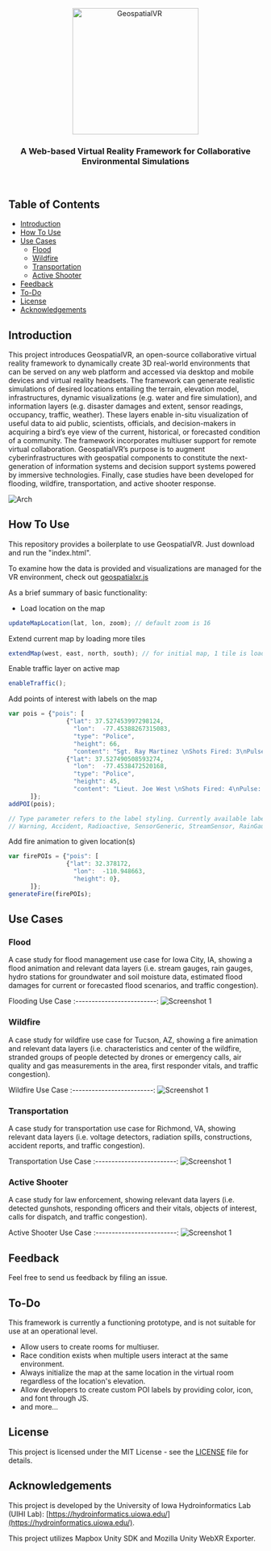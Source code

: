 <p align="center"><img alt="GeospatialVR" title="GeospatialVR" src="images/logo.png" width="250"></p>

<h3 align="center">
  A Web-based Virtual Reality Framework for Collaborative Environmental Simulations
</h3>

<br>

## Table of Contents

- [Introduction](#introduction)
- [How To Use](#how-to-use)
- [Use Cases](#use-cases)
  - [Flood](#flood)
  - [Wildfire](#wildfire)
  - [Transportation](#transportation)
  - [Active Shooter](#active-shooter)
- [Feedback](#feedback)
- [To-Do](#to-do)
- [License](#license)
- [Acknowledgements](#acknowledgements)

## Introduction

This project introduces GeospatialVR, an open-source collaborative virtual reality framework to dynamically create 3D real-world environments that can be served on any web platform and accessed via desktop and mobile devices and virtual reality headsets. The framework can generate realistic simulations of desired locations entailing the terrain, elevation model, infrastructures, dynamic visualizations (e.g. water and fire simulation), and information layers (e.g. disaster damages and extent, sensor readings, occupancy, traffic, weather). These layers enable in-situ visualization of useful data to aid public, scientists, officials, and decision-makers in acquiring a bird’s eye view of the current, historical, or forecasted condition of a community. The framework incorporates multiuser support for remote virtual collaboration. GeospatialVR’s purpose is to augment cyberinfrastructures with geospatial components to constitute the next-generation of information systems and decision support systems powered by immersive technologies. Finally, case studies have been developed for flooding, wildfire, transportation, and active shooter response.

![Arch](images/arch.png)

## How To Use

This repository provides a boilerplate to use GeospatialVR. Just download and run the "index.html".

To examine how the data is provided and visualizations are managed for the VR environment, check out [geospatialxr.js](script/geospatialxr.js)

As a brief summary of basic functionality:

- Load location on the map
```js
updateMapLocation(lat, lon, zoom); // default zoom is 16
```

Extend current map by loading more tiles
```js
extendMap(west, east, north, south); // for initial map, 1 tile is loaded per each direction
```

Enable traffic layer on active map
```js
enableTraffic();
```

Add points of interest with labels on the map
```js
var pois = {"pois": [
                {"lat": 37.527453997298124, 
                  "lon":  -77.45388267315083, 
                  "type": "Police", 
                  "height": 66,
                  "content": "Sgt. Ray Martinez \nShots Fired: 3\nPulse: 119 bpm\nSpO2: 95.1%"},
                {"lat": 37.527490508593274, 
                  "lon":  -77.4538472520168, 
                  "type": "Police", 
                  "height": 45,
                  "content": "Lieut. Joe West \nShots Fired: 4\nPulse: 109 bpm\nSpO2: 95.8%"},
      ]};
addPOI(pois);

// Type parameter refers to the label styling. Currently available label types:
// Warning, Accident, Radioactive, SensorGeneric, StreamSensor, RainGauge, Soil, Shooting, Police, Unknownpackage, Damage, Fireman
```

Add fire animation to given location(s)
```js
var firePOIs = {"pois": [
                {"lat": 32.378172,
                  "lon":  -110.948663,
                  "height": 0},
      ]};
generateFire(firePOIs);
```

## Use Cases

### Flood

A case study for flood management use case for Iowa City, IA, showing a flood animation and relevant data layers (i.e. stream gauges, rain gauges, hydro stations for groundwater and soil moisture data, estimated flood damages for current or forecasted flood scenarios, and traffic congestion).

Flooding Use Case
:-------------------------:
![Screenshot 1](images/flood.png)

### Wildfire

A case study for wildfire use case for Tucson, AZ, showing a fire animation and relevant data layers (i.e. characteristics and center of the wildfire, stranded groups of people detected by drones or emergency calls, air quality and gas measurements in the area, first responder vitals, and traffic congestion).

Wildfire Use Case
:-------------------------:
![Screenshot 1](images/fire.png)

### Transportation

A case study for transportation use case for Richmond, VA, showing relevant data layers (i.e. voltage detectors, radiation spills, constructions, accident reports, and traffic congestion).

Transportation Use Case
:-------------------------:
![Screenshot 1](images/transit.png)

### Active Shooter

A case study for law enforcement, showing relevant data layers (i.e. detected gunshots, responding officers and their vitals, objects of interest, calls for dispatch, and traffic congestion).

Active Shooter Use Case
:-------------------------:
![Screenshot 1](images/shooter.png)


## Feedback

Feel free to send us feedback by filing an issue.

## To-Do

This framework is currently a functioning prototype, and is not suitable for use at an operational level. 

- Allow users to create rooms for multiuser.
- Race condition exists when multiple users interact at the same environment.
- Always initialize the map at the same location in the virtual room regardless of the location's elevation.
- Allow developers to create custom POI labels by providing color, icon, and font through JS.
- and more...

## License

This project is licensed under the MIT License - see the [LICENSE](LICENSE) file for details.

## Acknowledgements

This project is developed by the University of Iowa Hydroinformatics Lab (UIHI Lab): [https://hydroinformatics.uiowa.edu/](https://hydroinformatics.uiowa.edu/).

This project utilizes Mapbox Unity SDK and Mozilla Unity WebXR Exporter.
